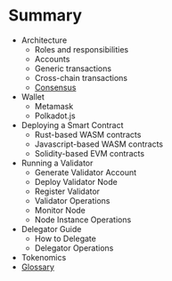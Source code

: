 # Summary
 
* Architecture
    - Roles and responsibilities
    - Accounts
    - Generic transactions
    - Cross-chain transactions
    - [Consensus](docs/consensus.md)
* Wallet
    - Metamask
    - Polkadot.js
* Deploying a Smart Contract
    - Rust-based WASM contracts
    - Javascript-based WASM contracts
    - Solidity-based EVM contracts
* Running a Validator
    - Generate Validator Account
    - Deploy Validator Node
    - Register Validator
    - Validator Operations
    - Monitor Node
    - Node Instance Operations
* Delegator Guide
    - How to Delegate
    - Delegator Operations
* Tokenomics
* [Glossary](docs/glossary.md)